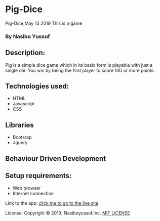 # Pig-Dice
Pig-Dice,May 13 2019
This is a game 
### By Nasibo Yussuf

## Description:
Pig is a simple dice game which in its basic form is playable with just a single die. You win by being the first player to score 100 or more points.

## Technologies used:
* HTML
* Javascript
* CSS

## Libraries
* Bootsrap
* Jquery

 ## Behaviour Driven Development
 




## Setup requirements:
* Web browser
* Internet connection


Link to the app:
[click me to go to the live site](https://nasiboyussuf.github.io/Pig-dice/)

License:
Copyright © 2019; Nasiboyussuf.Inc. [MIT LICENSE](https://github.com/Nasiboyussuf//blob/master/IP3-master/LICENSE)